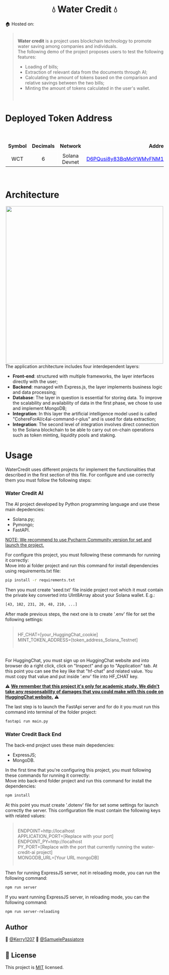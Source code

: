 <h1 align="center">💧 Water Credit 💧</h1>

🏠 Hosted on: <a href="#"></a><br/>

> <br/><b>Water credit</b> is a project uses blockchain technology to promote water saving among companies and individuals.<br/>
> The following demo of the project proposes users to test the following features:
> <ul>
> <li>Loading of bills; </li>
> <li>Extraction of relevant data from the documents through AI; </li>
> <li>Calculating the amount of tokens based on the comparison and relative savings between the two bills; </li>
> <li>Minting the amount of tokens calculated in the user's wallet. </li>
> <ul><br/>

# Deployed Token Address
<br/>
<table>
  <tr>
    <th style="border: 1px solid white; padding: 8px;">Symbol</th>
    <th style="border: 1px solid white; padding: 8px;">Decimals</th>
    <th style="border: 1px solid white; padding: 8px;">Network</th>
    <th style="border: 1px solid white; padding: 8px;">Address</th>
    <th style="border: 1px solid white; padding: 8px;">Active</th>
  <tr>
  <tr style="text-align:center; vertical-align:middle; padding: 8px;">
    <td style="border: 1px solid white;">WCT</td>
    <td style="border: 1px solid white;">6</td>
    <td style="border: 1px solid white;">Solana Devnet</td>
    <td style="border: 1px solid white;"><a href="https://explorer.solana.com/address/D6PQusi8y83BqMoYWMvFNM1CXhuMtz8MrJdRHYNdBFHX?cluster=devnet" style="color:blue; text-decoration:underline; text-shadow: 1px 1px white;">D6PQusi8y83BqMoYWMvFNM1CXhuMtz8MrJdRHYNdBFHX</a></td>
    <td style="border: 1px solid white;">🟢</td>
  <tr>
</table><br/>

# Architecture
<img src="./docs/CreditWater_StructureOfProject.png" width="500" heigth="500" style="display: block; margin-left: auto; margin-right: auto;" />
The application architecture includes four interdependent layers:<br/>
<ul>
<li><b>Front-end</b>: structured with multiple frameworks, the layer interfaces directly with the user;<br/></li>
<li><b>Backend</b>: managed with Express.js, the layer implements business logic and data processing;<br/></li>
<li><b>Database</b>: The layer in question is essential for storing data. To improve the scalability and availability of data in the first phase, we chose to use and implement MongoDB;<br/></li>
<li><b>Integration</b>: In this layer the artificial intelligence model used is called "CohereForAI/c4ai-command-r-plus" and is used for data extraction;<br/></li>
<li><b>Integration</b>: The second level of integration involves direct connection to the Solana blockchain to be able to carry out on-chain operations such as token minting, liquidity pools and staking.<br/></li>
</ul>

# Usage
WaterCredit uses different projects for implement the functionalities that described in the first section of this file.
For configure and use correctly them you must follow the following steps: <br/>

<h3>Water Credit AI</h3>
The AI project developed by Python programming language and use these main depedencies:
<ul>
  <li>Solana.py;</li>
  <li>Pymongo;</li>
  <li>FastAPI.</li>
</ul>
<u>NOTE: We recommend to use Pycharm Community version for set and launch the project.</u>

For configure this project, you must following these commands for running it correctly:<br/>
Move into ai folder project and run this command for install dependencies using requirements.txt file:<br/>
```sh
pip install -r requirements.txt
```
Then you must create 'seed.txt' file inside project root which it must contain the private key converted into UInt8Array about your Solana wallet.
E.g.:
```sh
[43, 102, 231, 20, 48, 210, ...]
```
After made previous steps, the next one is to create '.env' file for set the following settings:
> <br/>
> HF_CHAT=[your_HuggingChat_cookie]<br/>
> MINT_TOKEN_ADDRESS=[token_address_Solana_Testnet]<br/>
> <br/>
<br/>
For HuggingChat, you must sign up on HuggingChat website and into browser do a right click, click on "Inspect" and go to "Application" tab.
At this point you can see the key like that "hf-chat" and related value. You must copy that value and put inside '.env' file into HF_CHAT key.<br/>

⚠️ <u><b>We remember that this project it's only for academic study. We didn't take any responsability of damages that you could make with this code on HuggingChat website.</b></u> ⚠️

The last step is to launch the FastApi server and for do it you must run this command into terminal of the folder project:
```sh
fastapi run main.py
```

<h3>Water Credit Back End</h3>
The back-end project uses these main depedencies:
<ul>
  <li>ExpressJS;</li>
  <li>MongoDB.</li>
</ul>

In the first time that you're configuring this project, you must following these commands for running it correctly:<br/>
Move into back-end folder project and run this command for install the dependencies:
```sh
npm install
```
At this point you must create '.dotenv' file for set some settings for launch correctly the server.
This configuration file must contain the following keys with related values:
> <br/>
> ENDPOINT=http://localhost<br/>
> APPLICATION_PORT=[Replace with your port]<br/>
> ENDPOINT_PY=http://localhost<br/>
> PY_PORT=[Replace with the port that currently running the water-credit-ai project]<br/>
> MONGODB_URL=[Your URL mongoDB]<br/>
> <br/>

Then for running ExpressJS server, not in reloading mode, you can run the following command:
```sh
npm run server
```
If you want running ExpressJS server, in reloading mode, you can the following command:
```sh
npm run server-reloading
```

## Author

👤 [@Kerry1207](https://github.com/Kerry1207)
👤 [@SamuelePassiatore](https://github.com/SamuelePassiatore)

## 📝 License
This project is [MIT](https://github.com/Kerry1207/WaterCredit/blob/main/LICENSE) licensed.